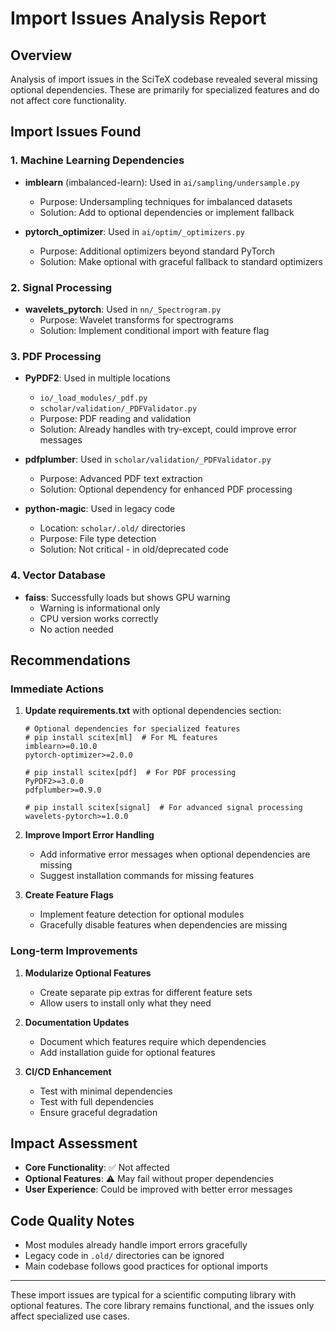 <!-- ---
!-- Timestamp: 2025-08-01 11:09:00
!-- Author: d833c9e2-6e28-11f0-8201-00155dff963d
!-- File: ./docs/from_agents/import_issues_analysis_20250801.md
!-- --- -->

# Import Issues Analysis Report

## Overview
Analysis of import issues in the SciTeX codebase revealed several missing optional dependencies. These are primarily for specialized features and do not affect core functionality.

## Import Issues Found

### 1. Machine Learning Dependencies
- **imblearn** (imbalanced-learn): Used in `ai/sampling/undersample.py`
  - Purpose: Undersampling techniques for imbalanced datasets
  - Solution: Add to optional dependencies or implement fallback

- **pytorch_optimizer**: Used in `ai/optim/_optimizers.py`
  - Purpose: Additional optimizers beyond standard PyTorch
  - Solution: Make optional with graceful fallback to standard optimizers

### 2. Signal Processing
- **wavelets_pytorch**: Used in `nn/_Spectrogram.py`
  - Purpose: Wavelet transforms for spectrograms
  - Solution: Implement conditional import with feature flag

### 3. PDF Processing
- **PyPDF2**: Used in multiple locations
  - `io/_load_modules/_pdf.py`
  - `scholar/validation/_PDFValidator.py`
  - Purpose: PDF reading and validation
  - Solution: Already handles with try-except, could improve error messages

- **pdfplumber**: Used in `scholar/validation/_PDFValidator.py`
  - Purpose: Advanced PDF text extraction
  - Solution: Optional dependency for enhanced PDF processing

- **python-magic**: Used in legacy code
  - Location: `scholar/.old/` directories
  - Purpose: File type detection
  - Solution: Not critical - in old/deprecated code

### 4. Vector Database
- **faiss**: Successfully loads but shows GPU warning
  - Warning is informational only
  - CPU version works correctly
  - No action needed

## Recommendations

### Immediate Actions
1. **Update requirements.txt** with optional dependencies section:
   ```
   # Optional dependencies for specialized features
   # pip install scitex[ml]  # For ML features
   imblearn>=0.10.0
   pytorch-optimizer>=2.0.0
   
   # pip install scitex[pdf]  # For PDF processing
   PyPDF2>=3.0.0
   pdfplumber>=0.9.0
   
   # pip install scitex[signal]  # For advanced signal processing
   wavelets-pytorch>=1.0.0
   ```

2. **Improve Import Error Handling**
   - Add informative error messages when optional dependencies are missing
   - Suggest installation commands for missing features

3. **Create Feature Flags**
   - Implement feature detection for optional modules
   - Gracefully disable features when dependencies are missing

### Long-term Improvements
1. **Modularize Optional Features**
   - Create separate pip extras for different feature sets
   - Allow users to install only what they need

2. **Documentation Updates**
   - Document which features require which dependencies
   - Add installation guide for optional features

3. **CI/CD Enhancement**
   - Test with minimal dependencies
   - Test with full dependencies
   - Ensure graceful degradation

## Impact Assessment
- **Core Functionality**: ✅ Not affected
- **Optional Features**: ⚠️ May fail without proper dependencies
- **User Experience**: Could be improved with better error messages

## Code Quality Notes
- Most modules already handle import errors gracefully
- Legacy code in `.old/` directories can be ignored
- Main codebase follows good practices for optional imports

---
These import issues are typical for a scientific computing library with optional features. The core library remains functional, and the issues only affect specialized use cases.

<!-- EOF -->
